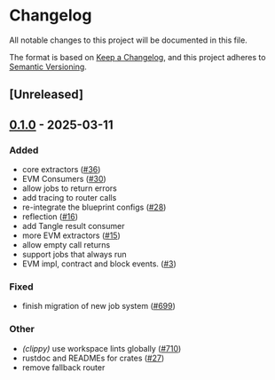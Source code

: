 # Changelog

All notable changes to this project will be documented in this file.

The format is based on [Keep a Changelog](https://keepachangelog.com/en/1.0.0/),
and this project adheres to [Semantic Versioning](https://semver.org/spec/v2.0.0.html).

## [Unreleased]

## [0.1.0](https://github.com/tangle-network/blueprint/releases/tag/blueprint-router-v0.1.0) - 2025-03-11

### Added

- core extractors ([#36](https://github.com/tangle-network/blueprint/pull/36))
- EVM Consumers ([#30](https://github.com/tangle-network/blueprint/pull/30))
- allow jobs to return errors
- add tracing to router calls
- re-integrate the blueprint configs ([#28](https://github.com/tangle-network/blueprint/pull/28))
- reflection ([#16](https://github.com/tangle-network/blueprint/pull/16))
- add Tangle result consumer
- more EVM extractors ([#15](https://github.com/tangle-network/blueprint/pull/15))
- allow empty call returns
- support jobs that always run
- EVM impl, contract and block events. ([#3](https://github.com/tangle-network/blueprint/pull/3))

### Fixed

- finish migration of new job system ([#699](https://github.com/tangle-network/blueprint/pull/699))

### Other

- *(clippy)* use workspace lints globally ([#710](https://github.com/tangle-network/blueprint/pull/710))
- rustdoc and READMEs for crates ([#27](https://github.com/tangle-network/blueprint/pull/27))
- remove fallback router
